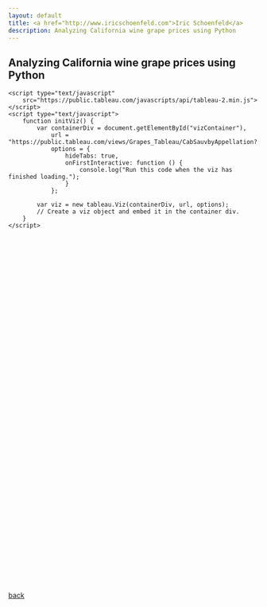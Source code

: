 ```yaml
---
layout: default
title: <a href="http://www.iricschoenfeld.com">Iric Schoenfeld</a>
description: Analyzing California wine grape prices using Python
---
```


## Analyzing California wine grape prices using Python


<head>
    <title>Basic Embed</title>

    <script type="text/javascript"
	    src="https://public.tableau.com/javascripts/api/tableau-2.min.js"></script>
    <script type="text/javascript">
        function initViz() {
            var containerDiv = document.getElementById("vizContainer"),
                url = "https://public.tableau.com/views/Grapes_Tableau/CabSauvbyAppellation?:display_count=y&:origin=viz_share_link",
                options = {
                    hideTabs: true,
                    onFirstInteractive: function () {
                        console.log("Run this code when the viz has finished loading.");
                    }
                };

            var viz = new tableau.Viz(containerDiv, url, options);
            // Create a viz object and embed it in the container div.
        }
    </script>
</head>

<body onload="initViz();">
    <div id="vizContainer" style="width:800px; height:700px;"></div>
</body>

[back](./)